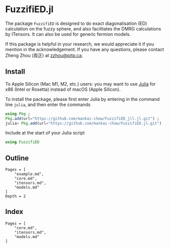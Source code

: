 # FuzzifiED.jl

The package `FuzzifiED` is designed to do exact diagonalisation (ED) calculation on the fuzzy sphere, and also facilitates the DMRG calculations by ITensors. It can also be used for generic fermion models. 

If this package is helpful in your research, we would appreciate it if you mention in the acknowledgement. If you have any questions, please contact Zheng Zhou (周正) at [zzhou@pitp.ca](mailto:zzhou@pitp.ca).

## Install

To Apple Silicon (Mac M1, M2, etc.) users: you may want to use [Julia](https://julialang.org/downloads/) for x86 (Intel or Rosetta) instead of macOS (Apple Silicon).

To install the package, please first enter Julia by entering in the command line `julia`, and then enter the commands
```julia
using Pkg ;
Pkg.add(url="https://github.com/mankai-chow/FuzzifiED_jll.jl.git") ;
julia> Pkg.add(url="https://github.com/mankai-chow/FuzzifiED.jl.git") ;
```
Include at the start of your Julia script
```julia
using FuzzifiED
```


## Outline 

```@contents
Pages = [
    "example.md",
    "core.md",
    "itensors.md",
    "models.md"
]
Depth = 2
```

## Index 

```@index
Pages = [
    "core.md",
    "itensors.md",
    "models.md"
]
```
